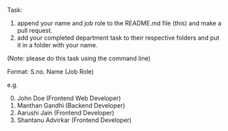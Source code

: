 Task: 


1. append your name and job role to the README.md file (this) and make a pull request.
2. add your completed department task to their respective folders and put it in a folder with your name.  


(Note: please do this task using the command line) 

Format:	S.no. Name (Job Role)

e.g.

0. John Doe (Frontend Web Developer) <br> 
1.  Manthan Gandhi (Backend Developer) 
2.  Aarushi Jain (Frontend Developer) 
3. Shantanu Advirkar (Frontend Developer)

